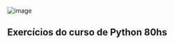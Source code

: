 ![image](https://files.tecnoblog.net/wp-content/uploads/2022/12/python-ari-joury-3-1060x596.jpg)

## Exercícios do curso de Python 80hs
